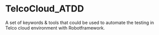 # TelcoCloud_ATDD
A set of keywords &amp; tools that could be used to automate the testing in Telco cloud environment with Robotframework.
